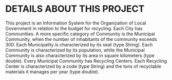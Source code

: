# DETAILS ABOUT THIS PROJECT
This project is an Information System for the Organization of Local Government in relation to the budget for recycling. Each City has Communities. A more specific category of Community is the Municipal Community, when the number of inhabitants of the community exceeds 300. Each Municipality is characterized by its seat (type String). Each Community is characterized by its population, while the Municipal Community is also characterized by its area in square kilometers (type double). Every Municipal Community has Recycling Centers. Each Recycling Center is characterized by a code (type String) and the tons of recyclable materials it manages per year (type double).
